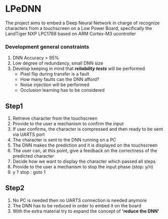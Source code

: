 # LPeDNN
The project aims to embed a Deep Neural Network in charge of recognize characters from a touchscreen on a Low Power Board, specifically the LandTiger NXP LPC1768 based on ARM Cortex-M3 ucontroller
### Development general constraints
 1. DNN Accuracy > 95%
 2. Low degree of redundancy, small DNN size
 3. Develop keeping in mind that ***reliability tests*** will be performed
    - Pixel flip during transfer is a fault
    - How many faults can the DNN afford?
    - Noise injection will be performed
    - Occlusion learning has to be considered
## Step1
 1. Retrieve character from the touchscreen
 2. Provide to the user a mechanism to confirm the input 
 3. If user confirms, the character is compressed and then ready to be sent via UARTS port
 4. The character is sent to the DNN running on a PC
 5. The DNN makes the prediction and it is displayed on the touchscreen
 6. The user can, at this point, give a feedback on the correctness of the predicted character
 7. Decide how we want to display the character which passed all steps
 8. Provide to the user a mechanism to stop the input phase (stop: y/n)
 9. y ? stop : goto 1
 
 ## Step2
  1. No PC is needed then no UARTS connection is needed anymore
  2. The DNN has to be reduced in order to embed it on the board
  3. With the extra material try to expand the concept of **'reduce the DNN'**
